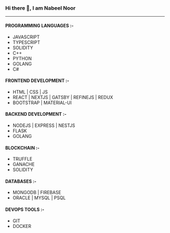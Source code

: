 ### Hi there 👋, I am Nabeel Noor

<!--
**nabeelnoor/nabeelnoor** is a ✨ _special_ ✨ repository because its `README.md` (this file) appears on your GitHub profile.

Here are some ideas to get you started:

- 🔭 I’m currently working on ...
- 🌱 I’m currently learning ...
- 👯 I’m looking to collaborate on ...
- 🤔 I’m looking for help with ...
- 💬 Ask me about ...
- 📫 How to reach me: ...
- 😄 Pronouns: ...
- ⚡ Fun fact: ...
-->
-----
#### PROGRAMMING LANGUAGES :-
- JAVASCRIPT
- TYPESCRIPT
- SOLIDITY
- C++
- PYTHON
- GOLANG
- C#

#### FRONTEND DEVELOPMENT :-
- HTML | CSS | JS
- REACT | NEXTJS | GATSBY | REFINEJS | REDUX 
- BOOTSTRAP | MATERIAL-UI

#### BACKEND DEVELOPMENT :-
- NODEJS | EXPRESS | NESTJS
- FLASK
- GOLANG

#### BLOCKCHAIN :-
- TRUFFLE
- GANACHE
- SOLIDITY

#### DATABASES :-
- MONGODB | FIREBASE
- ORACLE | MYSQL | PSQL

#### DEVOPS TOOLS :-
- GIT
- DOCKER
